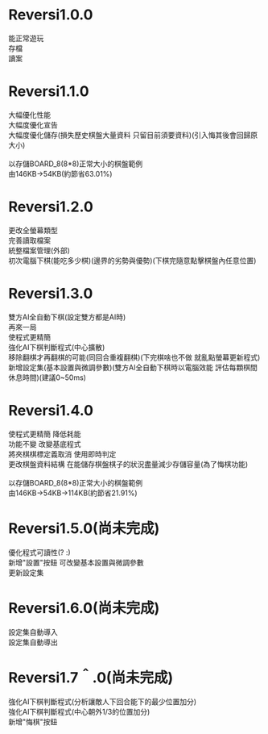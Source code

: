 # Reversi1.0.0
能正常遊玩<br>
存檔<br>
讀案<br>

# Reversi1.1.0
大幅優化性能<br>
大幅度優化宣告<br>
大幅度優化儲存(損失歷史棋盤大量資料 只留目前須要資料)(引入悔其後會回歸原大小)<br>
<br>
以存儲BOARD_8(8*8)正常大小的棋盤範例<br>
由146KB->54KB(約節省63.01%)<br>

# Reversi1.2.0
更改全螢幕類型<br>
完善讀取檔案<br>
統整檔案管理(外部)<br>
初次電腦下棋(能吃多少棋)(邊界的劣勢與優勢)(下棋完隨意點擊棋盤內任意位置)<br>

# Reversi1.3.0
雙方AI全自動下棋(設定雙方都是AI時)<br>
再來一局<br>
使程式更精簡<br>
強化AI下棋判斷程式(中心擴散)<br>
移除翻棋才再翻棋的可能(同回合重複翻棋)(下完棋啥也不做 就亂點螢幕更新程式)<br>
新增設定集(基本設置與微調參數)(雙方AI全自動下棋時以電腦效能 評估每顆棋間休息時間)(建議0~50ms)<br>

# Reversi1.4.0
使程式更精簡 降低耗能<br>
功能不變 改變基底程式<br>
將夾棋棋標定義取消 使用即時判定<br>
更改棋盤資料結構 在能儲存棋盤棋子的狀況盡量減少存儲容量(為了悔棋功能)<br>
<br>
以存儲BOARD_8(8*8)正常大小的棋盤範例<br>
由146KB->54KB->114KB(約節省21.91%)<br>

# Reversi1.5.0(尚未完成)
優化程式可讀性(? :)<br>
新增"設置"按鈕 可改變基本設置與微調參數<br>
更新設定集<br>

# Reversi1.6.0(尚未完成)
設定集自動導入<br>
設定集自動導出<br>

# Reversi1.7＾.0(尚未完成)
強化AI下棋判斷程式(分析讓敵人下回合能下的最少位置加分)<br>
強化AI下棋判斷程式(中心朝外1/3的位置加分)<br>
新增"悔棋"按鈕<br>

